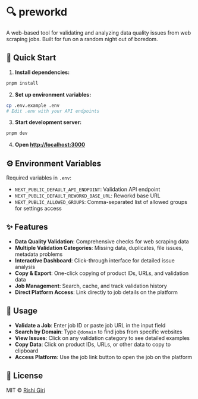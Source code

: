 # 🔍 preworkd

A web-based tool for validating and analyzing data quality issues from web scraping jobs. Built for fun on a random night out of boredom.

## 🚀 Quick Start

1. **Install dependencies:**
```bash
pnpm install
```

2. **Set up environment variables:**
```bash
cp .env.example .env
# Edit .env with your API endpoints
```

3. **Start development server:**
```bash
pnpm dev
```

4. **Open [http://localhost:3000](http://localhost:3000)**

## ⚙️ Environment Variables

Required variables in `.env`:
- `NEXT_PUBLIC_DEFAULT_API_ENDPOINT`: Validation API endpoint
- `NEXT_PUBLIC_DEFAULT_REWORKD_BASE_URL`: Reworkd base URL  
- `NEXT_PUBLIC_ALLOWED_GROUPS`: Comma-separated list of allowed groups for settings access

## ✨ Features

- **Data Quality Validation**: Comprehensive checks for web scraping data
- **Multiple Validation Categories**: Missing data, duplicates, file issues, metadata problems
- **Interactive Dashboard**: Click-through interface for detailed issue analysis
- **Copy & Export**: One-click copying of product IDs, URLs, and validation data
- **Job Management**: Search, cache, and track validation history
- **Direct Platform Access**: Link directly to job details on the platform

## 📖 Usage

- **Validate a Job**: Enter job ID or paste job URL in the input field
- **Search by Domain**: Type `@domain` to find jobs from specific websites
- **View Issues**: Click on any validation category to see detailed examples
- **Copy Data**: Click on product IDs, URLs, or other data to copy to clipboard
- **Access Platform**: Use the job link button to open the job on the platform

## 📄 License

MIT © [Rishi Giri](https://rishi.rest)
